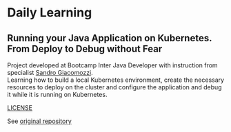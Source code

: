 # Daily Learning

## Running your Java Application on Kubernetes. From Deploy to Debug without Fear

Project developed at Bootcamp Inter Java Developer with instruction from specialist [Sandro Giacomozzi](https://github.com/sandrogiacom "Sandro Giacomozzi").</br>
Learning how to build a local Kubernetes environment, create the necessary resources to deploy on the cluster and configure the application and debug it while it is running on Kubernetes.

[LICENSE](./LICENSE)

See [original repository](https://github.com/sandrogiacom/java-kubernetes)
